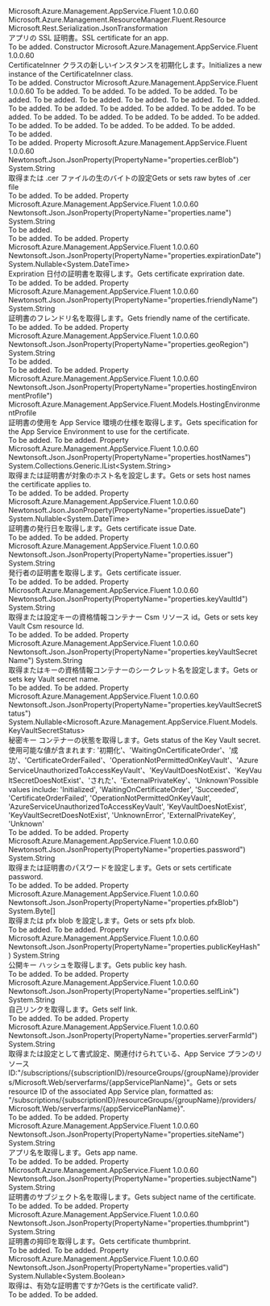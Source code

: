 <Type Name="CertificateInner" FullName="Microsoft.Azure.Management.AppService.Fluent.Models.CertificateInner">
  <TypeSignature Language="C#" Value="public class CertificateInner : Microsoft.Azure.Management.ResourceManager.Fluent.Resource" />
  <TypeSignature Language="ILAsm" Value=".class public auto ansi beforefieldinit CertificateInner extends Microsoft.Azure.Management.ResourceManager.Fluent.Resource" />
  <TypeSignature Language="DocId" Value="T:Microsoft.Azure.Management.AppService.Fluent.Models.CertificateInner" />
  <TypeSignature Language="VB.NET" Value="Public Class CertificateInner&#xA;Inherits Resource" />
  <TypeSignature Language="F#" Value="type CertificateInner = class&#xA;    inherit Resource" />
  <AssemblyInfo>
    <AssemblyName>Microsoft.Azure.Management.AppService.Fluent</AssemblyName>
    <AssemblyVersion>1.0.0.60</AssemblyVersion>
  </AssemblyInfo>
  <Base>
    <BaseTypeName>Microsoft.Azure.Management.ResourceManager.Fluent.Resource</BaseTypeName>
  </Base>
  <Interfaces />
  <Attributes>
    <Attribute>
      <AttributeName>Microsoft.Rest.Serialization.JsonTransformation</AttributeName>
    </Attribute>
  </Attributes>
  <Docs>
    <summary>
            <span data-ttu-id="98e96-101">アプリの SSL 証明書。</span><span class="sxs-lookup"><span data-stu-id="98e96-101">SSL certificate for an app.</span></span>
            </summary>
    <remarks>To be added.</remarks>
  </Docs>
  <Members>
    <Member MemberName=".ctor">
      <MemberSignature Language="C#" Value="public CertificateInner ();" />
      <MemberSignature Language="ILAsm" Value=".method public hidebysig specialname rtspecialname instance void .ctor() cil managed" />
      <MemberSignature Language="DocId" Value="M:Microsoft.Azure.Management.AppService.Fluent.Models.CertificateInner.#ctor" />
      <MemberSignature Language="VB.NET" Value="Public Sub New ()" />
      <MemberType>Constructor</MemberType>
      <AssemblyInfo>
        <AssemblyName>Microsoft.Azure.Management.AppService.Fluent</AssemblyName>
        <AssemblyVersion>1.0.0.60</AssemblyVersion>
      </AssemblyInfo>
      <Parameters />
      <Docs>
        <summary>
            <span data-ttu-id="98e96-102">CertificateInner クラスの新しいインスタンスを初期化します。</span><span class="sxs-lookup"><span data-stu-id="98e96-102">Initializes a new instance of the CertificateInner class.</span></span>
            </summary>
        <remarks>To be added.</remarks>
      </Docs>
    </Member>
    <Member MemberName=".ctor">
      <MemberSignature Language="C#" Value="public CertificateInner (string location = null, string id = null, string name = null, string type = null, System.Collections.Generic.IDictionary&lt;string,string&gt; tags = null, string friendlyName = null, string subjectName = null, System.Collections.Generic.IList&lt;string&gt; hostNames = null, byte[] pfxBlob = null, string siteName = null, string selfLink = null, string issuer = null, Nullable&lt;DateTime&gt; issueDate = null, Nullable&lt;DateTime&gt; expirationDate = null, string password = null, string thumbprint = null, Nullable&lt;bool&gt; valid = null, string cerBlob = null, string publicKeyHash = null, Microsoft.Azure.Management.AppService.Fluent.Models.HostingEnvironmentProfile hostingEnvironmentProfile = null, string keyVaultId = null, string keyVaultSecretName = null, Nullable&lt;Microsoft.Azure.Management.AppService.Fluent.Models.KeyVaultSecretStatus&gt; keyVaultSecretStatus = null, string geoRegion = null, string certificateName = null, string serverFarmId = null);" />
      <MemberSignature Language="ILAsm" Value=".method public hidebysig specialname rtspecialname instance void .ctor(string location, string id, string name, string type, class System.Collections.Generic.IDictionary`2&lt;string, string&gt; tags, string friendlyName, string subjectName, class System.Collections.Generic.IList`1&lt;string&gt; hostNames, unsigned int8[] pfxBlob, string siteName, string selfLink, string issuer, valuetype System.Nullable`1&lt;valuetype System.DateTime&gt; issueDate, valuetype System.Nullable`1&lt;valuetype System.DateTime&gt; expirationDate, string password, string thumbprint, valuetype System.Nullable`1&lt;bool&gt; valid, string cerBlob, string publicKeyHash, class Microsoft.Azure.Management.AppService.Fluent.Models.HostingEnvironmentProfile hostingEnvironmentProfile, string keyVaultId, string keyVaultSecretName, valuetype System.Nullable`1&lt;valuetype Microsoft.Azure.Management.AppService.Fluent.Models.KeyVaultSecretStatus&gt; keyVaultSecretStatus, string geoRegion, string certificateName, string serverFarmId) cil managed" />
      <MemberSignature Language="DocId" Value="M:Microsoft.Azure.Management.AppService.Fluent.Models.CertificateInner.#ctor(System.String,System.String,System.String,System.String,System.Collections.Generic.IDictionary{System.String,System.String},System.String,System.String,System.Collections.Generic.IList{System.String},System.Byte[],System.String,System.String,System.String,System.Nullable{System.DateTime},System.Nullable{System.DateTime},System.String,System.String,System.Nullable{System.Boolean},System.String,System.String,Microsoft.Azure.Management.AppService.Fluent.Models.HostingEnvironmentProfile,System.String,System.String,System.Nullable{Microsoft.Azure.Management.AppService.Fluent.Models.KeyVaultSecretStatus},System.String,System.String,System.String)" />
      <MemberSignature Language="F#" Value="new Microsoft.Azure.Management.AppService.Fluent.Models.CertificateInner : string * string * string * string * System.Collections.Generic.IDictionary&lt;string, string&gt; * string * string * System.Collections.Generic.IList&lt;string&gt; * byte[] * string * string * string * Nullable&lt;DateTime&gt; * Nullable&lt;DateTime&gt; * string * string * Nullable&lt;bool&gt; * string * string * Microsoft.Azure.Management.AppService.Fluent.Models.HostingEnvironmentProfile * string * string * Nullable&lt;Microsoft.Azure.Management.AppService.Fluent.Models.KeyVaultSecretStatus&gt; * string * string * string -&gt; Microsoft.Azure.Management.AppService.Fluent.Models.CertificateInner" Usage="new Microsoft.Azure.Management.AppService.Fluent.Models.CertificateInner (location, id, name, type, tags, friendlyName, subjectName, hostNames, pfxBlob, siteName, selfLink, issuer, issueDate, expirationDate, password, thumbprint, valid, cerBlob, publicKeyHash, hostingEnvironmentProfile, keyVaultId, keyVaultSecretName, keyVaultSecretStatus, geoRegion, certificateName, serverFarmId)" />
      <MemberType>Constructor</MemberType>
      <AssemblyInfo>
        <AssemblyName>Microsoft.Azure.Management.AppService.Fluent</AssemblyName>
        <AssemblyVersion>1.0.0.60</AssemblyVersion>
      </AssemblyInfo>
      <Parameters>
        <Parameter Name="location" Type="System.String" />
        <Parameter Name="id" Type="System.String" />
        <Parameter Name="name" Type="System.String" />
        <Parameter Name="type" Type="System.String" />
        <Parameter Name="tags" Type="System.Collections.Generic.IDictionary&lt;System.String,System.String&gt;" />
        <Parameter Name="friendlyName" Type="System.String" />
        <Parameter Name="subjectName" Type="System.String" />
        <Parameter Name="hostNames" Type="System.Collections.Generic.IList&lt;System.String&gt;" />
        <Parameter Name="pfxBlob" Type="System.Byte[]" />
        <Parameter Name="siteName" Type="System.String" />
        <Parameter Name="selfLink" Type="System.String" />
        <Parameter Name="issuer" Type="System.String" />
        <Parameter Name="issueDate" Type="System.Nullable&lt;System.DateTime&gt;" />
        <Parameter Name="expirationDate" Type="System.Nullable&lt;System.DateTime&gt;" />
        <Parameter Name="password" Type="System.String" />
        <Parameter Name="thumbprint" Type="System.String" />
        <Parameter Name="valid" Type="System.Nullable&lt;System.Boolean&gt;" />
        <Parameter Name="cerBlob" Type="System.String" />
        <Parameter Name="publicKeyHash" Type="System.String" />
        <Parameter Name="hostingEnvironmentProfile" Type="Microsoft.Azure.Management.AppService.Fluent.Models.HostingEnvironmentProfile" />
        <Parameter Name="keyVaultId" Type="System.String" />
        <Parameter Name="keyVaultSecretName" Type="System.String" />
        <Parameter Name="keyVaultSecretStatus" Type="System.Nullable&lt;Microsoft.Azure.Management.AppService.Fluent.Models.KeyVaultSecretStatus&gt;" />
        <Parameter Name="geoRegion" Type="System.String" />
        <Parameter Name="certificateName" Type="System.String" />
        <Parameter Name="serverFarmId" Type="System.String" />
      </Parameters>
      <Docs>
        <param name="location">To be added.</param>
        <param name="id">To be added.</param>
        <param name="name">To be added.</param>
        <param name="type">To be added.</param>
        <param name="tags">To be added.</param>
        <param name="friendlyName">To be added.</param>
        <param name="subjectName">To be added.</param>
        <param name="hostNames">To be added.</param>
        <param name="pfxBlob">To be added.</param>
        <param name="siteName">To be added.</param>
        <param name="selfLink">To be added.</param>
        <param name="issuer">To be added.</param>
        <param name="issueDate">To be added.</param>
        <param name="expirationDate">To be added.</param>
        <param name="password">To be added.</param>
        <param name="thumbprint">To be added.</param>
        <param name="valid">To be added.</param>
        <param name="cerBlob">To be added.</param>
        <param name="publicKeyHash">To be added.</param>
        <param name="hostingEnvironmentProfile">To be added.</param>
        <param name="keyVaultId">To be added.</param>
        <param name="keyVaultSecretName">To be added.</param>
        <param name="keyVaultSecretStatus">To be added.</param>
        <param name="geoRegion">To be added.</param>
        <param name="certificateName">To be added.</param>
        <param name="serverFarmId">To be added.</param>
        <summary>To be added.</summary>
        <remarks>To be added.</remarks>
      </Docs>
    </Member>
    <Member MemberName="CerBlob">
      <MemberSignature Language="C#" Value="public string CerBlob { get; }" />
      <MemberSignature Language="ILAsm" Value=".property instance string CerBlob" />
      <MemberSignature Language="DocId" Value="P:Microsoft.Azure.Management.AppService.Fluent.Models.CertificateInner.CerBlob" />
      <MemberSignature Language="VB.NET" Value="Public ReadOnly Property CerBlob As String" />
      <MemberSignature Language="F#" Value="member this.CerBlob : string" Usage="Microsoft.Azure.Management.AppService.Fluent.Models.CertificateInner.CerBlob" />
      <MemberType>Property</MemberType>
      <AssemblyInfo>
        <AssemblyName>Microsoft.Azure.Management.AppService.Fluent</AssemblyName>
        <AssemblyVersion>1.0.0.60</AssemblyVersion>
      </AssemblyInfo>
      <Attributes>
        <Attribute>
          <AttributeName>Newtonsoft.Json.JsonProperty(PropertyName="properties.cerBlob")</AttributeName>
        </Attribute>
      </Attributes>
      <ReturnValue>
        <ReturnType>System.String</ReturnType>
      </ReturnValue>
      <Docs>
        <summary>
            <span data-ttu-id="98e96-103">取得または .cer ファイルの生のバイトの設定</span><span class="sxs-lookup"><span data-stu-id="98e96-103">Gets or sets raw bytes of .cer file</span></span>
            </summary>
        <value>To be added.</value>
        <remarks>To be added.</remarks>
      </Docs>
    </Member>
    <Member MemberName="CertificateName">
      <MemberSignature Language="C#" Value="public string CertificateName { get; }" />
      <MemberSignature Language="ILAsm" Value=".property instance string CertificateName" />
      <MemberSignature Language="DocId" Value="P:Microsoft.Azure.Management.AppService.Fluent.Models.CertificateInner.CertificateName" />
      <MemberSignature Language="VB.NET" Value="Public ReadOnly Property CertificateName As String" />
      <MemberSignature Language="F#" Value="member this.CertificateName : string" Usage="Microsoft.Azure.Management.AppService.Fluent.Models.CertificateInner.CertificateName" />
      <MemberType>Property</MemberType>
      <AssemblyInfo>
        <AssemblyName>Microsoft.Azure.Management.AppService.Fluent</AssemblyName>
        <AssemblyVersion>1.0.0.60</AssemblyVersion>
      </AssemblyInfo>
      <Attributes>
        <Attribute>
          <AttributeName>Newtonsoft.Json.JsonProperty(PropertyName="properties.name")</AttributeName>
        </Attribute>
      </Attributes>
      <ReturnValue>
        <ReturnType>System.String</ReturnType>
      </ReturnValue>
      <Docs>
        <summary>To be added.</summary>
        <value>To be added.</value>
        <remarks>To be added.</remarks>
      </Docs>
    </Member>
    <Member MemberName="ExpirationDate">
      <MemberSignature Language="C#" Value="public Nullable&lt;DateTime&gt; ExpirationDate { get; }" />
      <MemberSignature Language="ILAsm" Value=".property instance valuetype System.Nullable`1&lt;valuetype System.DateTime&gt; ExpirationDate" />
      <MemberSignature Language="DocId" Value="P:Microsoft.Azure.Management.AppService.Fluent.Models.CertificateInner.ExpirationDate" />
      <MemberSignature Language="VB.NET" Value="Public ReadOnly Property ExpirationDate As Nullable(Of DateTime)" />
      <MemberSignature Language="F#" Value="member this.ExpirationDate : Nullable&lt;DateTime&gt;" Usage="Microsoft.Azure.Management.AppService.Fluent.Models.CertificateInner.ExpirationDate" />
      <MemberType>Property</MemberType>
      <AssemblyInfo>
        <AssemblyName>Microsoft.Azure.Management.AppService.Fluent</AssemblyName>
        <AssemblyVersion>1.0.0.60</AssemblyVersion>
      </AssemblyInfo>
      <Attributes>
        <Attribute>
          <AttributeName>Newtonsoft.Json.JsonProperty(PropertyName="properties.expirationDate")</AttributeName>
        </Attribute>
      </Attributes>
      <ReturnValue>
        <ReturnType>System.Nullable&lt;System.DateTime&gt;</ReturnType>
      </ReturnValue>
      <Docs>
        <summary>
            <span data-ttu-id="98e96-104">Expriration 日付の証明書を取得します。</span><span class="sxs-lookup"><span data-stu-id="98e96-104">Gets certificate expriration date.</span></span>
            </summary>
        <value>To be added.</value>
        <remarks>To be added.</remarks>
      </Docs>
    </Member>
    <Member MemberName="FriendlyName">
      <MemberSignature Language="C#" Value="public string FriendlyName { get; }" />
      <MemberSignature Language="ILAsm" Value=".property instance string FriendlyName" />
      <MemberSignature Language="DocId" Value="P:Microsoft.Azure.Management.AppService.Fluent.Models.CertificateInner.FriendlyName" />
      <MemberSignature Language="VB.NET" Value="Public ReadOnly Property FriendlyName As String" />
      <MemberSignature Language="F#" Value="member this.FriendlyName : string" Usage="Microsoft.Azure.Management.AppService.Fluent.Models.CertificateInner.FriendlyName" />
      <MemberType>Property</MemberType>
      <AssemblyInfo>
        <AssemblyName>Microsoft.Azure.Management.AppService.Fluent</AssemblyName>
        <AssemblyVersion>1.0.0.60</AssemblyVersion>
      </AssemblyInfo>
      <Attributes>
        <Attribute>
          <AttributeName>Newtonsoft.Json.JsonProperty(PropertyName="properties.friendlyName")</AttributeName>
        </Attribute>
      </Attributes>
      <ReturnValue>
        <ReturnType>System.String</ReturnType>
      </ReturnValue>
      <Docs>
        <summary>
            <span data-ttu-id="98e96-105">証明書のフレンドリ名を取得します。</span><span class="sxs-lookup"><span data-stu-id="98e96-105">Gets friendly name of the certificate.</span></span>
            </summary>
        <value>To be added.</value>
        <remarks>To be added.</remarks>
      </Docs>
    </Member>
    <Member MemberName="GeoRegion">
      <MemberSignature Language="C#" Value="public string GeoRegion { get; }" />
      <MemberSignature Language="ILAsm" Value=".property instance string GeoRegion" />
      <MemberSignature Language="DocId" Value="P:Microsoft.Azure.Management.AppService.Fluent.Models.CertificateInner.GeoRegion" />
      <MemberSignature Language="VB.NET" Value="Public ReadOnly Property GeoRegion As String" />
      <MemberSignature Language="F#" Value="member this.GeoRegion : string" Usage="Microsoft.Azure.Management.AppService.Fluent.Models.CertificateInner.GeoRegion" />
      <MemberType>Property</MemberType>
      <AssemblyInfo>
        <AssemblyName>Microsoft.Azure.Management.AppService.Fluent</AssemblyName>
        <AssemblyVersion>1.0.0.60</AssemblyVersion>
      </AssemblyInfo>
      <Attributes>
        <Attribute>
          <AttributeName>Newtonsoft.Json.JsonProperty(PropertyName="properties.geoRegion")</AttributeName>
        </Attribute>
      </Attributes>
      <ReturnValue>
        <ReturnType>System.String</ReturnType>
      </ReturnValue>
      <Docs>
        <summary>To be added.</summary>
        <value>To be added.</value>
        <remarks>To be added.</remarks>
      </Docs>
    </Member>
    <Member MemberName="HostingEnvironmentProfile">
      <MemberSignature Language="C#" Value="public Microsoft.Azure.Management.AppService.Fluent.Models.HostingEnvironmentProfile HostingEnvironmentProfile { get; }" />
      <MemberSignature Language="ILAsm" Value=".property instance class Microsoft.Azure.Management.AppService.Fluent.Models.HostingEnvironmentProfile HostingEnvironmentProfile" />
      <MemberSignature Language="DocId" Value="P:Microsoft.Azure.Management.AppService.Fluent.Models.CertificateInner.HostingEnvironmentProfile" />
      <MemberSignature Language="VB.NET" Value="Public ReadOnly Property HostingEnvironmentProfile As HostingEnvironmentProfile" />
      <MemberSignature Language="F#" Value="member this.HostingEnvironmentProfile : Microsoft.Azure.Management.AppService.Fluent.Models.HostingEnvironmentProfile" Usage="Microsoft.Azure.Management.AppService.Fluent.Models.CertificateInner.HostingEnvironmentProfile" />
      <MemberType>Property</MemberType>
      <AssemblyInfo>
        <AssemblyName>Microsoft.Azure.Management.AppService.Fluent</AssemblyName>
        <AssemblyVersion>1.0.0.60</AssemblyVersion>
      </AssemblyInfo>
      <Attributes>
        <Attribute>
          <AttributeName>Newtonsoft.Json.JsonProperty(PropertyName="properties.hostingEnvironmentProfile")</AttributeName>
        </Attribute>
      </Attributes>
      <ReturnValue>
        <ReturnType>Microsoft.Azure.Management.AppService.Fluent.Models.HostingEnvironmentProfile</ReturnType>
      </ReturnValue>
      <Docs>
        <summary>
            <span data-ttu-id="98e96-106">証明書の使用を App Service 環境の仕様を取得します。</span><span class="sxs-lookup"><span data-stu-id="98e96-106">Gets specification for the App Service Environment to use for the certificate.</span></span>
            </summary>
        <value>To be added.</value>
        <remarks>To be added.</remarks>
      </Docs>
    </Member>
    <Member MemberName="HostNames">
      <MemberSignature Language="C#" Value="public System.Collections.Generic.IList&lt;string&gt; HostNames { get; set; }" />
      <MemberSignature Language="ILAsm" Value=".property instance class System.Collections.Generic.IList`1&lt;string&gt; HostNames" />
      <MemberSignature Language="DocId" Value="P:Microsoft.Azure.Management.AppService.Fluent.Models.CertificateInner.HostNames" />
      <MemberSignature Language="VB.NET" Value="Public Property HostNames As IList(Of String)" />
      <MemberSignature Language="F#" Value="member this.HostNames : System.Collections.Generic.IList&lt;string&gt; with get, set" Usage="Microsoft.Azure.Management.AppService.Fluent.Models.CertificateInner.HostNames" />
      <MemberType>Property</MemberType>
      <AssemblyInfo>
        <AssemblyName>Microsoft.Azure.Management.AppService.Fluent</AssemblyName>
        <AssemblyVersion>1.0.0.60</AssemblyVersion>
      </AssemblyInfo>
      <Attributes>
        <Attribute>
          <AttributeName>Newtonsoft.Json.JsonProperty(PropertyName="properties.hostNames")</AttributeName>
        </Attribute>
      </Attributes>
      <ReturnValue>
        <ReturnType>System.Collections.Generic.IList&lt;System.String&gt;</ReturnType>
      </ReturnValue>
      <Docs>
        <summary>
            <span data-ttu-id="98e96-107">取得または証明書が対象のホスト名を設定します。</span><span class="sxs-lookup"><span data-stu-id="98e96-107">Gets or sets host names the certificate applies to.</span></span>
            </summary>
        <value>To be added.</value>
        <remarks>To be added.</remarks>
      </Docs>
    </Member>
    <Member MemberName="IssueDate">
      <MemberSignature Language="C#" Value="public Nullable&lt;DateTime&gt; IssueDate { get; }" />
      <MemberSignature Language="ILAsm" Value=".property instance valuetype System.Nullable`1&lt;valuetype System.DateTime&gt; IssueDate" />
      <MemberSignature Language="DocId" Value="P:Microsoft.Azure.Management.AppService.Fluent.Models.CertificateInner.IssueDate" />
      <MemberSignature Language="VB.NET" Value="Public ReadOnly Property IssueDate As Nullable(Of DateTime)" />
      <MemberSignature Language="F#" Value="member this.IssueDate : Nullable&lt;DateTime&gt;" Usage="Microsoft.Azure.Management.AppService.Fluent.Models.CertificateInner.IssueDate" />
      <MemberType>Property</MemberType>
      <AssemblyInfo>
        <AssemblyName>Microsoft.Azure.Management.AppService.Fluent</AssemblyName>
        <AssemblyVersion>1.0.0.60</AssemblyVersion>
      </AssemblyInfo>
      <Attributes>
        <Attribute>
          <AttributeName>Newtonsoft.Json.JsonProperty(PropertyName="properties.issueDate")</AttributeName>
        </Attribute>
      </Attributes>
      <ReturnValue>
        <ReturnType>System.Nullable&lt;System.DateTime&gt;</ReturnType>
      </ReturnValue>
      <Docs>
        <summary>
            <span data-ttu-id="98e96-108">証明書の発行日を取得します。</span><span class="sxs-lookup"><span data-stu-id="98e96-108">Gets certificate issue Date.</span></span>
            </summary>
        <value>To be added.</value>
        <remarks>To be added.</remarks>
      </Docs>
    </Member>
    <Member MemberName="Issuer">
      <MemberSignature Language="C#" Value="public string Issuer { get; }" />
      <MemberSignature Language="ILAsm" Value=".property instance string Issuer" />
      <MemberSignature Language="DocId" Value="P:Microsoft.Azure.Management.AppService.Fluent.Models.CertificateInner.Issuer" />
      <MemberSignature Language="VB.NET" Value="Public ReadOnly Property Issuer As String" />
      <MemberSignature Language="F#" Value="member this.Issuer : string" Usage="Microsoft.Azure.Management.AppService.Fluent.Models.CertificateInner.Issuer" />
      <MemberType>Property</MemberType>
      <AssemblyInfo>
        <AssemblyName>Microsoft.Azure.Management.AppService.Fluent</AssemblyName>
        <AssemblyVersion>1.0.0.60</AssemblyVersion>
      </AssemblyInfo>
      <Attributes>
        <Attribute>
          <AttributeName>Newtonsoft.Json.JsonProperty(PropertyName="properties.issuer")</AttributeName>
        </Attribute>
      </Attributes>
      <ReturnValue>
        <ReturnType>System.String</ReturnType>
      </ReturnValue>
      <Docs>
        <summary>
            <span data-ttu-id="98e96-109">発行者の証明書を取得します。</span><span class="sxs-lookup"><span data-stu-id="98e96-109">Gets certificate issuer.</span></span>
            </summary>
        <value>To be added.</value>
        <remarks>To be added.</remarks>
      </Docs>
    </Member>
    <Member MemberName="KeyVaultId">
      <MemberSignature Language="C#" Value="public string KeyVaultId { get; set; }" />
      <MemberSignature Language="ILAsm" Value=".property instance string KeyVaultId" />
      <MemberSignature Language="DocId" Value="P:Microsoft.Azure.Management.AppService.Fluent.Models.CertificateInner.KeyVaultId" />
      <MemberSignature Language="VB.NET" Value="Public Property KeyVaultId As String" />
      <MemberSignature Language="F#" Value="member this.KeyVaultId : string with get, set" Usage="Microsoft.Azure.Management.AppService.Fluent.Models.CertificateInner.KeyVaultId" />
      <MemberType>Property</MemberType>
      <AssemblyInfo>
        <AssemblyName>Microsoft.Azure.Management.AppService.Fluent</AssemblyName>
        <AssemblyVersion>1.0.0.60</AssemblyVersion>
      </AssemblyInfo>
      <Attributes>
        <Attribute>
          <AttributeName>Newtonsoft.Json.JsonProperty(PropertyName="properties.keyVaultId")</AttributeName>
        </Attribute>
      </Attributes>
      <ReturnValue>
        <ReturnType>System.String</ReturnType>
      </ReturnValue>
      <Docs>
        <summary>
            <span data-ttu-id="98e96-110">取得または設定キーの資格情報コンテナー Csm リソース id。</span><span class="sxs-lookup"><span data-stu-id="98e96-110">Gets or sets key Vault Csm resource Id.</span></span>
            </summary>
        <value>To be added.</value>
        <remarks>To be added.</remarks>
      </Docs>
    </Member>
    <Member MemberName="KeyVaultSecretName">
      <MemberSignature Language="C#" Value="public string KeyVaultSecretName { get; set; }" />
      <MemberSignature Language="ILAsm" Value=".property instance string KeyVaultSecretName" />
      <MemberSignature Language="DocId" Value="P:Microsoft.Azure.Management.AppService.Fluent.Models.CertificateInner.KeyVaultSecretName" />
      <MemberSignature Language="VB.NET" Value="Public Property KeyVaultSecretName As String" />
      <MemberSignature Language="F#" Value="member this.KeyVaultSecretName : string with get, set" Usage="Microsoft.Azure.Management.AppService.Fluent.Models.CertificateInner.KeyVaultSecretName" />
      <MemberType>Property</MemberType>
      <AssemblyInfo>
        <AssemblyName>Microsoft.Azure.Management.AppService.Fluent</AssemblyName>
        <AssemblyVersion>1.0.0.60</AssemblyVersion>
      </AssemblyInfo>
      <Attributes>
        <Attribute>
          <AttributeName>Newtonsoft.Json.JsonProperty(PropertyName="properties.keyVaultSecretName")</AttributeName>
        </Attribute>
      </Attributes>
      <ReturnValue>
        <ReturnType>System.String</ReturnType>
      </ReturnValue>
      <Docs>
        <summary>
            <span data-ttu-id="98e96-111">取得またはキーの資格情報コンテナーのシークレット名を設定します。</span><span class="sxs-lookup"><span data-stu-id="98e96-111">Gets or sets key Vault secret name.</span></span>
            </summary>
        <value>To be added.</value>
        <remarks>To be added.</remarks>
      </Docs>
    </Member>
    <Member MemberName="KeyVaultSecretStatus">
      <MemberSignature Language="C#" Value="public Nullable&lt;Microsoft.Azure.Management.AppService.Fluent.Models.KeyVaultSecretStatus&gt; KeyVaultSecretStatus { get; }" />
      <MemberSignature Language="ILAsm" Value=".property instance valuetype System.Nullable`1&lt;valuetype Microsoft.Azure.Management.AppService.Fluent.Models.KeyVaultSecretStatus&gt; KeyVaultSecretStatus" />
      <MemberSignature Language="DocId" Value="P:Microsoft.Azure.Management.AppService.Fluent.Models.CertificateInner.KeyVaultSecretStatus" />
      <MemberSignature Language="VB.NET" Value="Public ReadOnly Property KeyVaultSecretStatus As Nullable(Of KeyVaultSecretStatus)" />
      <MemberSignature Language="F#" Value="member this.KeyVaultSecretStatus : Nullable&lt;Microsoft.Azure.Management.AppService.Fluent.Models.KeyVaultSecretStatus&gt;" Usage="Microsoft.Azure.Management.AppService.Fluent.Models.CertificateInner.KeyVaultSecretStatus" />
      <MemberType>Property</MemberType>
      <AssemblyInfo>
        <AssemblyName>Microsoft.Azure.Management.AppService.Fluent</AssemblyName>
        <AssemblyVersion>1.0.0.60</AssemblyVersion>
      </AssemblyInfo>
      <Attributes>
        <Attribute>
          <AttributeName>Newtonsoft.Json.JsonProperty(PropertyName="properties.keyVaultSecretStatus")</AttributeName>
        </Attribute>
      </Attributes>
      <ReturnValue>
        <ReturnType>System.Nullable&lt;Microsoft.Azure.Management.AppService.Fluent.Models.KeyVaultSecretStatus&gt;</ReturnType>
      </ReturnValue>
      <Docs>
        <summary>
            <span data-ttu-id="98e96-112">秘密キー コンテナーの状態を取得します。</span><span class="sxs-lookup"><span data-stu-id="98e96-112">Gets status of the Key Vault secret.</span></span> <span data-ttu-id="98e96-113">使用可能な値が含まれます: '初期化'、'WaitingOnCertificateOrder'、'成功'、'CertificateOrderFailed'、'OperationNotPermittedOnKeyVault'、'AzureServiceUnauthorizedToAccessKeyVault'、'KeyVaultDoesNotExist'、'KeyVaultSecretDoesNotExist'、'された'、'ExternalPrivateKey'、'Unknown'</span><span class="sxs-lookup"><span data-stu-id="98e96-113">Possible values include: 'Initialized', 'WaitingOnCertificateOrder', 'Succeeded', 'CertificateOrderFailed', 'OperationNotPermittedOnKeyVault', 'AzureServiceUnauthorizedToAccessKeyVault', 'KeyVaultDoesNotExist', 'KeyVaultSecretDoesNotExist', 'UnknownError', 'ExternalPrivateKey', 'Unknown'</span></span>
            </summary>
        <value>To be added.</value>
        <remarks>To be added.</remarks>
      </Docs>
    </Member>
    <Member MemberName="Password">
      <MemberSignature Language="C#" Value="public string Password { get; set; }" />
      <MemberSignature Language="ILAsm" Value=".property instance string Password" />
      <MemberSignature Language="DocId" Value="P:Microsoft.Azure.Management.AppService.Fluent.Models.CertificateInner.Password" />
      <MemberSignature Language="VB.NET" Value="Public Property Password As String" />
      <MemberSignature Language="F#" Value="member this.Password : string with get, set" Usage="Microsoft.Azure.Management.AppService.Fluent.Models.CertificateInner.Password" />
      <MemberType>Property</MemberType>
      <AssemblyInfo>
        <AssemblyName>Microsoft.Azure.Management.AppService.Fluent</AssemblyName>
        <AssemblyVersion>1.0.0.60</AssemblyVersion>
      </AssemblyInfo>
      <Attributes>
        <Attribute>
          <AttributeName>Newtonsoft.Json.JsonProperty(PropertyName="properties.password")</AttributeName>
        </Attribute>
      </Attributes>
      <ReturnValue>
        <ReturnType>System.String</ReturnType>
      </ReturnValue>
      <Docs>
        <summary>
            <span data-ttu-id="98e96-114">取得または証明書のパスワードを設定します。</span><span class="sxs-lookup"><span data-stu-id="98e96-114">Gets or sets certificate password.</span></span>
            </summary>
        <value>To be added.</value>
        <remarks>To be added.</remarks>
      </Docs>
    </Member>
    <Member MemberName="PfxBlob">
      <MemberSignature Language="C#" Value="public byte[] PfxBlob { get; set; }" />
      <MemberSignature Language="ILAsm" Value=".property instance unsigned int8[] PfxBlob" />
      <MemberSignature Language="DocId" Value="P:Microsoft.Azure.Management.AppService.Fluent.Models.CertificateInner.PfxBlob" />
      <MemberSignature Language="VB.NET" Value="Public Property PfxBlob As Byte()" />
      <MemberSignature Language="F#" Value="member this.PfxBlob : byte[] with get, set" Usage="Microsoft.Azure.Management.AppService.Fluent.Models.CertificateInner.PfxBlob" />
      <MemberType>Property</MemberType>
      <AssemblyInfo>
        <AssemblyName>Microsoft.Azure.Management.AppService.Fluent</AssemblyName>
        <AssemblyVersion>1.0.0.60</AssemblyVersion>
      </AssemblyInfo>
      <Attributes>
        <Attribute>
          <AttributeName>Newtonsoft.Json.JsonProperty(PropertyName="properties.pfxBlob")</AttributeName>
        </Attribute>
      </Attributes>
      <ReturnValue>
        <ReturnType>System.Byte[]</ReturnType>
      </ReturnValue>
      <Docs>
        <summary>
            <span data-ttu-id="98e96-115">取得または pfx blob を設定します。</span><span class="sxs-lookup"><span data-stu-id="98e96-115">Gets or sets pfx blob.</span></span>
            </summary>
        <value>To be added.</value>
        <remarks>To be added.</remarks>
      </Docs>
    </Member>
    <Member MemberName="PublicKeyHash">
      <MemberSignature Language="C#" Value="public string PublicKeyHash { get; }" />
      <MemberSignature Language="ILAsm" Value=".property instance string PublicKeyHash" />
      <MemberSignature Language="DocId" Value="P:Microsoft.Azure.Management.AppService.Fluent.Models.CertificateInner.PublicKeyHash" />
      <MemberSignature Language="VB.NET" Value="Public ReadOnly Property PublicKeyHash As String" />
      <MemberSignature Language="F#" Value="member this.PublicKeyHash : string" Usage="Microsoft.Azure.Management.AppService.Fluent.Models.CertificateInner.PublicKeyHash" />
      <MemberType>Property</MemberType>
      <AssemblyInfo>
        <AssemblyName>Microsoft.Azure.Management.AppService.Fluent</AssemblyName>
        <AssemblyVersion>1.0.0.60</AssemblyVersion>
      </AssemblyInfo>
      <Attributes>
        <Attribute>
          <AttributeName>Newtonsoft.Json.JsonProperty(PropertyName="properties.publicKeyHash")</AttributeName>
        </Attribute>
      </Attributes>
      <ReturnValue>
        <ReturnType>System.String</ReturnType>
      </ReturnValue>
      <Docs>
        <summary>
            <span data-ttu-id="98e96-116">公開キー ハッシュを取得します。</span><span class="sxs-lookup"><span data-stu-id="98e96-116">Gets public key hash.</span></span>
            </summary>
        <value>To be added.</value>
        <remarks>To be added.</remarks>
      </Docs>
    </Member>
    <Member MemberName="SelfLink">
      <MemberSignature Language="C#" Value="public string SelfLink { get; }" />
      <MemberSignature Language="ILAsm" Value=".property instance string SelfLink" />
      <MemberSignature Language="DocId" Value="P:Microsoft.Azure.Management.AppService.Fluent.Models.CertificateInner.SelfLink" />
      <MemberSignature Language="VB.NET" Value="Public ReadOnly Property SelfLink As String" />
      <MemberSignature Language="F#" Value="member this.SelfLink : string" Usage="Microsoft.Azure.Management.AppService.Fluent.Models.CertificateInner.SelfLink" />
      <MemberType>Property</MemberType>
      <AssemblyInfo>
        <AssemblyName>Microsoft.Azure.Management.AppService.Fluent</AssemblyName>
        <AssemblyVersion>1.0.0.60</AssemblyVersion>
      </AssemblyInfo>
      <Attributes>
        <Attribute>
          <AttributeName>Newtonsoft.Json.JsonProperty(PropertyName="properties.selfLink")</AttributeName>
        </Attribute>
      </Attributes>
      <ReturnValue>
        <ReturnType>System.String</ReturnType>
      </ReturnValue>
      <Docs>
        <summary>
            <span data-ttu-id="98e96-117">自己リンクを取得します。</span><span class="sxs-lookup"><span data-stu-id="98e96-117">Gets self link.</span></span>
            </summary>
        <value>To be added.</value>
        <remarks>To be added.</remarks>
      </Docs>
    </Member>
    <Member MemberName="ServerFarmId">
      <MemberSignature Language="C#" Value="public string ServerFarmId { get; set; }" />
      <MemberSignature Language="ILAsm" Value=".property instance string ServerFarmId" />
      <MemberSignature Language="DocId" Value="P:Microsoft.Azure.Management.AppService.Fluent.Models.CertificateInner.ServerFarmId" />
      <MemberSignature Language="VB.NET" Value="Public Property ServerFarmId As String" />
      <MemberSignature Language="F#" Value="member this.ServerFarmId : string with get, set" Usage="Microsoft.Azure.Management.AppService.Fluent.Models.CertificateInner.ServerFarmId" />
      <MemberType>Property</MemberType>
      <AssemblyInfo>
        <AssemblyName>Microsoft.Azure.Management.AppService.Fluent</AssemblyName>
        <AssemblyVersion>1.0.0.60</AssemblyVersion>
      </AssemblyInfo>
      <Attributes>
        <Attribute>
          <AttributeName>Newtonsoft.Json.JsonProperty(PropertyName="properties.serverFarmId")</AttributeName>
        </Attribute>
      </Attributes>
      <ReturnValue>
        <ReturnType>System.String</ReturnType>
      </ReturnValue>
      <Docs>
        <summary>
            <span data-ttu-id="98e96-118">取得または設定として書式設定、関連付けられている、App Service プランのリソース ID:"/subscriptions/{subscriptionID}/resourceGroups/{groupName}/providers/Microsoft.Web/serverfarms/{appServicePlanName}"。</span><span class="sxs-lookup"><span data-stu-id="98e96-118">Gets or sets resource ID of the associated App Service plan, formatted as: "/subscriptions/{subscriptionID}/resourceGroups/{groupName}/providers/Microsoft.Web/serverfarms/{appServicePlanName}".</span></span>
            </summary>
        <value>To be added.</value>
        <remarks>To be added.</remarks>
      </Docs>
    </Member>
    <Member MemberName="SiteName">
      <MemberSignature Language="C#" Value="public string SiteName { get; }" />
      <MemberSignature Language="ILAsm" Value=".property instance string SiteName" />
      <MemberSignature Language="DocId" Value="P:Microsoft.Azure.Management.AppService.Fluent.Models.CertificateInner.SiteName" />
      <MemberSignature Language="VB.NET" Value="Public ReadOnly Property SiteName As String" />
      <MemberSignature Language="F#" Value="member this.SiteName : string" Usage="Microsoft.Azure.Management.AppService.Fluent.Models.CertificateInner.SiteName" />
      <MemberType>Property</MemberType>
      <AssemblyInfo>
        <AssemblyName>Microsoft.Azure.Management.AppService.Fluent</AssemblyName>
        <AssemblyVersion>1.0.0.60</AssemblyVersion>
      </AssemblyInfo>
      <Attributes>
        <Attribute>
          <AttributeName>Newtonsoft.Json.JsonProperty(PropertyName="properties.siteName")</AttributeName>
        </Attribute>
      </Attributes>
      <ReturnValue>
        <ReturnType>System.String</ReturnType>
      </ReturnValue>
      <Docs>
        <summary>
            <span data-ttu-id="98e96-119">アプリ名を取得します。</span><span class="sxs-lookup"><span data-stu-id="98e96-119">Gets app name.</span></span>
            </summary>
        <value>To be added.</value>
        <remarks>To be added.</remarks>
      </Docs>
    </Member>
    <Member MemberName="SubjectName">
      <MemberSignature Language="C#" Value="public string SubjectName { get; }" />
      <MemberSignature Language="ILAsm" Value=".property instance string SubjectName" />
      <MemberSignature Language="DocId" Value="P:Microsoft.Azure.Management.AppService.Fluent.Models.CertificateInner.SubjectName" />
      <MemberSignature Language="VB.NET" Value="Public ReadOnly Property SubjectName As String" />
      <MemberSignature Language="F#" Value="member this.SubjectName : string" Usage="Microsoft.Azure.Management.AppService.Fluent.Models.CertificateInner.SubjectName" />
      <MemberType>Property</MemberType>
      <AssemblyInfo>
        <AssemblyName>Microsoft.Azure.Management.AppService.Fluent</AssemblyName>
        <AssemblyVersion>1.0.0.60</AssemblyVersion>
      </AssemblyInfo>
      <Attributes>
        <Attribute>
          <AttributeName>Newtonsoft.Json.JsonProperty(PropertyName="properties.subjectName")</AttributeName>
        </Attribute>
      </Attributes>
      <ReturnValue>
        <ReturnType>System.String</ReturnType>
      </ReturnValue>
      <Docs>
        <summary>
            <span data-ttu-id="98e96-120">証明書のサブジェクト名を取得します。</span><span class="sxs-lookup"><span data-stu-id="98e96-120">Gets subject name of the certificate.</span></span>
            </summary>
        <value>To be added.</value>
        <remarks>To be added.</remarks>
      </Docs>
    </Member>
    <Member MemberName="Thumbprint">
      <MemberSignature Language="C#" Value="public string Thumbprint { get; }" />
      <MemberSignature Language="ILAsm" Value=".property instance string Thumbprint" />
      <MemberSignature Language="DocId" Value="P:Microsoft.Azure.Management.AppService.Fluent.Models.CertificateInner.Thumbprint" />
      <MemberSignature Language="VB.NET" Value="Public ReadOnly Property Thumbprint As String" />
      <MemberSignature Language="F#" Value="member this.Thumbprint : string" Usage="Microsoft.Azure.Management.AppService.Fluent.Models.CertificateInner.Thumbprint" />
      <MemberType>Property</MemberType>
      <AssemblyInfo>
        <AssemblyName>Microsoft.Azure.Management.AppService.Fluent</AssemblyName>
        <AssemblyVersion>1.0.0.60</AssemblyVersion>
      </AssemblyInfo>
      <Attributes>
        <Attribute>
          <AttributeName>Newtonsoft.Json.JsonProperty(PropertyName="properties.thumbprint")</AttributeName>
        </Attribute>
      </Attributes>
      <ReturnValue>
        <ReturnType>System.String</ReturnType>
      </ReturnValue>
      <Docs>
        <summary>
            <span data-ttu-id="98e96-121">証明書の拇印を取得します。</span><span class="sxs-lookup"><span data-stu-id="98e96-121">Gets certificate thumbprint.</span></span>
            </summary>
        <value>To be added.</value>
        <remarks>To be added.</remarks>
      </Docs>
    </Member>
    <Member MemberName="Valid">
      <MemberSignature Language="C#" Value="public Nullable&lt;bool&gt; Valid { get; }" />
      <MemberSignature Language="ILAsm" Value=".property instance valuetype System.Nullable`1&lt;bool&gt; Valid" />
      <MemberSignature Language="DocId" Value="P:Microsoft.Azure.Management.AppService.Fluent.Models.CertificateInner.Valid" />
      <MemberSignature Language="VB.NET" Value="Public ReadOnly Property Valid As Nullable(Of Boolean)" />
      <MemberSignature Language="F#" Value="member this.Valid : Nullable&lt;bool&gt;" Usage="Microsoft.Azure.Management.AppService.Fluent.Models.CertificateInner.Valid" />
      <MemberType>Property</MemberType>
      <AssemblyInfo>
        <AssemblyName>Microsoft.Azure.Management.AppService.Fluent</AssemblyName>
        <AssemblyVersion>1.0.0.60</AssemblyVersion>
      </AssemblyInfo>
      <Attributes>
        <Attribute>
          <AttributeName>Newtonsoft.Json.JsonProperty(PropertyName="properties.valid")</AttributeName>
        </Attribute>
      </Attributes>
      <ReturnValue>
        <ReturnType>System.Nullable&lt;System.Boolean&gt;</ReturnType>
      </ReturnValue>
      <Docs>
        <summary>
            <span data-ttu-id="98e96-122">取得は、有効な証明書ですか?</span><span class="sxs-lookup"><span data-stu-id="98e96-122">Gets is the certificate valid?.</span></span>
            </summary>
        <value>To be added.</value>
        <remarks>To be added.</remarks>
      </Docs>
    </Member>
  </Members>
</Type>